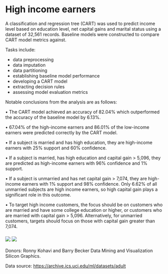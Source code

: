 # High income earners

A classification and regression tree (CART) was used to predict income level based on education level, net capital gains and marital status using a dataset of 32,561 records. Baseline models were constructed to compare CART model metrics against. 

Tasks include:
- data preprocessing
- data imputation
- data partitioning
- establishing baseline model performance
- developing a CART model
- extracting decision rules
- assessing model evaluation metrics

Notable conclusions from the analysis are as follows:

• The CART model achieved an accuracy of 82.04% which outperformed the accuracy of the baseline model by 6.13%. 

• 67.04% of the high-income earners and 86.01% of the low-income earners were predicted correctly by the CART model.

• If a subject is married and has high education, they are high-income earners with  25% support and 60% confidence. 

• If a subject is married, has high education and capital gain > 5,096, they are  predicted as high-income earners with 96% confidence and 1% support. 

• If a subject is unmarried and has net capital gain > 7,074, they are high-income  earners with 1% support and 98% confidence. Only 6.62% of all unmarried 
subjects are high income earners, so high capital gain plays a significant role in  this outcome. 

• To target high income customers, the focus should be on customers who are  married and have some college education or higher, or customers who are married 
with capital gain > 5,096. Alternatively, for unmarried customers, targets should  focus on those with capital gain greater than 7,074. 


### ![](images/CART_DT.jp)  ![](images/eval_metrics.JP)



Donors: Ronny Kohavi and Barry Becker
Data Mining and Visualization
Silicon Graphics.

Data source: https://archive.ics.uci.edu/ml/datasets/adult
